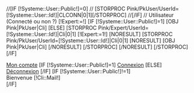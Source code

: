 //[IF [!Systeme::User::Public!]=0]
//	[STORPROC Pink/PkUser/UserId=[!Systeme::User::Id!]|CLCONN|0|1][/STORPROC]
//[/IF]
// Utilisateur (Connecté ou non ?)
[!Expert:=!]
[IF [!Systeme::User::Public!]=1]
	[OBJ Pink|PkUser|Cli]
[ELSE]
	[STORPROC Pink/Expert/UserId=[!Systeme::User::Id!]|Cli|0|1]
		[!Expert:=1!]
		[NORESULT]
			[STORPROC Pink/PkUser/UserId=[!Systeme::User::Id!]|Cli|0|1]
				[NORESULT]
					[OBJ Pink|PkUser|Cli]
				[/NORESULT]
			[/STORPROC]
		[/NORESULT]
	[/STORPROC]
[/IF]
<div class="MenuDroit">
	<div class="MenuDroitHaut">
		<a href="/Account" title="Mon compte" class="moncomptehaut" >Mon compte</a>
		[IF [!Systeme::User::Public!]=1]
			<a href="/Account" title="Connexion" class="deconnexion">Connexion</a>
		[ELSE]
			<a href="/Systeme/Logout" title="déconnexion" class="deconnexion">Déconnexion</a>
		[/IF]
	[IF [!Systeme::User::Public!]!=1]
		<div class="MenuSousDroitHaut">Bienvenue<span class="connecte"> [!Cli::Mail!]</span></div>
	[/IF]
	</div>
</div>